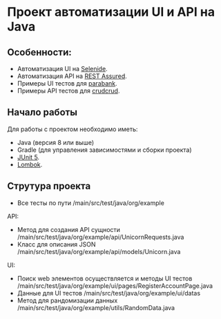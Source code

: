 # Проект автоматизации UI и API на Java

## Особенности:

- Автоматизация UI на [Selenide](https://selenide.org/documentation.html).
- Автоматизация API на [REST Assured](https://rest-assured.io/).
- Примеры UI тестов для [parabank](https://parabank.parasoft.com/).
- Примеры API тестов для [crudcrud](https://crudcrud.com/).

## Начало работы

Для работы с проектом необходимо иметь:

- Java (версия 8 или выше)
- Gradle (для управления зависимостями и сборки проекта)
- [JUnit 5](https://junit.org/junit5/).
- [Lombok](https://projectlombok.org/).


## Струтура проекта

- Все тесты по пути /main/src/test/java/org/example

API: 
- Метод для создания API сущности /main/src/test/java/org/example/api/UnicornRequests.java
- Класс для описания JSON /main/src/test/java/org/example/api/models/Unicorn.java

UI:
- Поиск web элементов осуществляется и методы UI тестов /main/src/test/java/org/example/ui/pages/RegisterAccountPage.java
- Данные для UI тестов /main/src/test/java/org/example/ui/datas
- Метод для рандомизации данных /main/src/test/java/org/example/utils/RandomData.java
